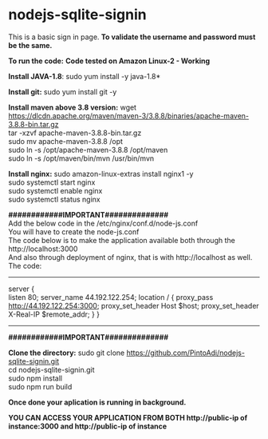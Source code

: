 # nodejs-sqlite-signin
This is a basic sign in page.
**To validate the username and password must be the same.**

**To run the code:**
**Code tested on Amazon Linux-2 - Working**

**Install JAVA-1.8**:
sudo yum install -y java-1.8*

**Install git:**
sudo yum install git -y

**Install maven above 3.8 version:**
wget https://dlcdn.apache.org/maven/maven-3/3.8.8/binaries/apache-maven-3.8.8-bin.tar.gz                                     
tar -xzvf apache-maven-3.8.8-bin.tar.gz                                        
sudo mv apache-maven-3.8.8 /opt                                   
sudo ln -s /opt/apache-maven-3.8.8 /opt/maven                                       
sudo ln -s /opt/maven/bin/mvn /usr/bin/mvn                                  

**Install nginx:**
sudo amazon-linux-extras install nginx1 -y                     
sudo systemctl start nginx                       
sudo systemctl enable nginx                  
sudo systemctl status nginx                     

**############IMPORTANT##############**                       
Add the below code in the /etc/nginx/conf.d/node-js.conf                
You will have to create the node-js.conf                
The code below is to make the application available both through the http://localhost:3000                
And also through deployment of nginx, that is with http://localhost as well.                
The code:
***********************
server {    
    listen 80;
    server_name 44.192.122.254;
    location / {
        proxy_pass http://44.192.122.254:3000;
        proxy_set_header Host $host;
        proxy_set_header X-Real-IP $remote_addr;
    }
}
***********************
**############IMPORTANT##############**

**Clone the directory:**
sudo git clone https://github.com/PintoAdi/nodejs-sqlite-signin.git                                                                  
cd nodejs-sqlite-signin.git                    
sudo npm install                    
sudo npm run build                    

**Once done your aplication is running in background.**

**YOU CAN ACCESS YOUR APPLICATION FROM BOTH http://public-ip of instance:3000 and http://public-ip of instance**
